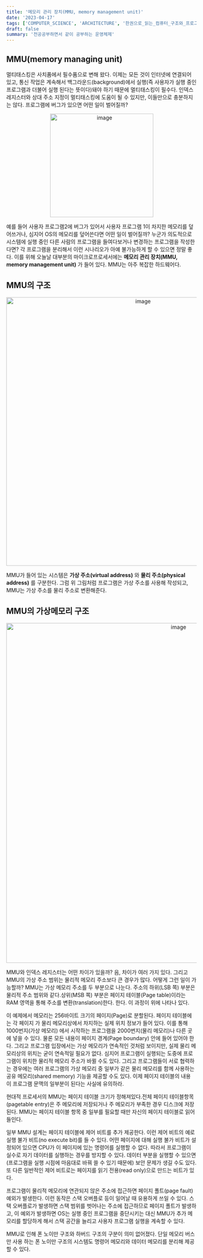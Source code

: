 ```yaml
---
title: '메모리 관리 장치(MMU, memory management unit)'
date: '2023-04-17'
tags: ['COMPUTER_SCIENCE', 'ARCHITECTURE', '한권으로_읽는_컴퓨터_구조와_프로그래밍']
draft: false
summary: '전공공부하면서 같이 공부하는 운영체제'
---
```


## MMU(memory managing unit)

멀티태스킹은 사치품에서 필수품으로 변해 왔다. 이제는 모든 것이 인터넷에 연결되어 있고, 통신 작업은 계속해서 백그라운드(background)에서 실행(즉 사용자가 실행 중인 프로그램과 더불어 실행 된다는 뜻이다)돼야 하기 때문에 멀티태스킹이 필수다. 인덱스 레지스터와 상대 주소 지정이 멀티태스킹에 도움이 될 수 있지만, 이들만으로 충분하지는 않다. 프로그램에 버그가 있으면 어떤 일이 벌어질까?

<p align="center">
    <img width="273" alt="image" src="https://user-images.githubusercontent.com/105579811/232542443-9eec5402-62dc-417c-b8b7-9b649293c324.png"/>
</p>

예를 들어 사용자 프로그램2에 버그가 있어서 사용자 프로그램 1이 차지한 메모리를 덮어쓰거나, 심지어 OS의 메모리를 덮어쓴다면 어떤 일이 벌어질까? 누군가 의도적으로 시스템에 실행 중인 다른 사람의 프로그램을 들여다보거나 변경하는 프로그램을 작성한다면? 각 프로그램을 분리해서 이런 시나리오가 아예 불가능하게 할 수 있으면 정말 좋다. 이를 위해 오늘날 대부분의 마이크로프로세서에는 **메모리 관리 장치(MMU, memory management unit)** 가 들어 있다. MMU는 아주 복잡한 하드웨어다.

## MMU의 구조

<p align="center">
    <img width="708" alt="image" src="https://user-images.githubusercontent.com/105579811/232543341-af0254ae-6de0-4df3-a3c4-e4f60888451e.png"/>
</p>

MMU가 들어 있는 시스템은 **가상 주소(virtual address)** 와 **물리 주소(physical address)** 를 구분한다. 그럼 위 그림처럼 프로그램은 가상 주소를 사용해 작성되고, MMU는 가상 주소를 물리 주소로 변환해준다.

## MMU의 가상메모리 구조

<p align="center">
    <img width="896" alt="image" src="https://user-images.githubusercontent.com/105579811/232544134-aa033dba-60b0-4f5e-a3d7-aeadbdf9d0c8.png"/>
</p>

MMU와 인덱스 레지스터는 어떤 차이가 있을까? 음, 차이가 여러 가지 있다. 그리고 MMU의 가상 주소 범위는 물리적 메모리 주소보다 큰 경우가 많다. 어떻게 그런 일이 가능할까? MMU는 가상 메모리 주소를 두 부분으로 나눈다. 주소의 하위(LSB 쪽) 부분은 물리적 주소 범위와 같다.상위(MSB 쪽) 부분은 페이지 테이블(Page table)이라는 RAM 영역을 통해 주소를 변환(translation)한다.
한다. 이 과정이 위에 나타나 있다.

이 예제에서 메모리는 256바이트 크기의 페이지(Page)로 분할된다. 페이지 테이블에는 각 페이지 가 물리 메모리상에서 차지하는 실제 위치 정보가 들어 있다. 이를 통해 1000번지(가상 메모리) 에서 시작하는 프로그램을 2000번지(물리 메모리)나 다른 곳에 넣을 수 있다. 물론 모든 내용이 페이지 경계(Page boundary) 안에 들어 있어야 한다. 그리고 프로그램 입장에서는 가상 메모리가 연속적인 것처럼 보이지만, 실제 물리 메모리상의 위치는 굳이 연속적일 필요가 없다. 심지어 프로그램이 실행되는 도중에 프로그램이 위치한 물리적 메모리 주소가 바뀔 수도 있다. 그리고 프로그램들이 서로 협력하는 경우에는 여러 프로그램의 가상 메모리 중 일부가 같은 물리 메모리를 함께 사용하는 공유 메모리(shared memory) 기능을 제공할 수도 있다. 이제 페이지 테이블의 내용 이 프로그램 문맥의 일부분이 된다는 사실에 유의하라.

현대적 프로세서의 MMU는 페이지 테이블 크기가 정해져있다.전체 페이지 테이블항목(pagetable entry)은 주 메모리에 저장되거나 주 메모리가 부족한 경우 디스크에 저장된다. MMU는 페이지 테이블 항목 중 일부를 필요할 때만 자신의 페이지 테이블로 읽어 들인다.

일부 MMU 설계는 페이지 테이블에 제어 비트를 추가 제공한다. 이런 제어 비트의 예로 실행 불가 비트(no execute bit)를 들 수 있다. 어떤 페이지에 대해 실행 불가 비트가 설정되어 있으면 CPU가 이 페이지에 있는 명령어를 실행할 수 없다. 따라서 프로그램이 실수로 자기 데이터를 실행하는 경우를 방지할 수 있다. 데이터 부분을 실행할 수 있으면(프로그램을 실행 시점에 마음대로 바꿔 쓸 수 있기 때문에) 보안 문제가 생길 수도 있다. 또 다른 일반적인 제어 비트로는 페이지를 읽기 전용(read only)으로 만드는 비트가 있다.

프로그램이 물리적 메모리에 연관되지 않은 주소에 접근하면 페이지 폴트(page fault) 예외가 발생한다. 이런 동작은 스택 오버플로 등이 일어날 때 유용하게 쓰일 수 있다. 스택 오버플로가 발생하면 스택 범위를 벗어나는 주소에 접근하므로 페이지 폴트가 발생하고, 이 예외가 발생하면 OS는 실행 중인 프로그램을 중단시키는 대신 MMU가 추가 메모리를 할당하게 해서 스택 공간을 늘리고 사용자 프로그램 실행을 계속할 수 있다.

MMU로 인해 폰 노이만 구조와 하버드 구조의 구분이 의미 없어졌다. 단일 메모리 버스만 사용 하는 폰 노이만 구조의 시스템도 명령어 메모리와 데이터 메모리를 분리해 제공할 수 있다.
